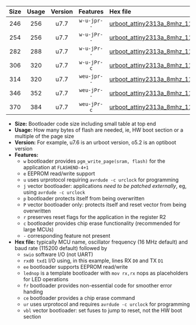 |Size|Usage|Version|Features|Hex file|
|:-:|:-:|:-:|:-:|:--|
|246|256|u7.7|`w-u-jpr--`|[urboot_attiny2313a_8mhz_115200bps_swio_rxd0_txd1_lednop_ur_vbl.hex](https://raw.githubusercontent.com/stefanrueger/urboot.hex/main/mcus/attiny2313a/fcpu_8mhz/115200_bps/urboot_attiny2313a_8mhz_115200bps_swio_rxd0_txd1_lednop_ur_vbl.hex)|
|254|256|u7.7|`w-u-jPr--`|[urboot_attiny2313a_8mhz_115200bps_swio_rxd0_txd1_ur_vbl.hex](https://raw.githubusercontent.com/stefanrueger/urboot.hex/main/mcus/attiny2313a/fcpu_8mhz/115200_bps/urboot_attiny2313a_8mhz_115200bps_swio_rxd0_txd1_ur_vbl.hex)|
|282|288|u7.7|`w-u-jPr--`|[urboot_attiny2313a_8mhz_115200bps_swio_rxd0_txd1_lednop_fr_ur_vbl.hex](https://raw.githubusercontent.com/stefanrueger/urboot.hex/main/mcus/attiny2313a/fcpu_8mhz/115200_bps/urboot_attiny2313a_8mhz_115200bps_swio_rxd0_txd1_lednop_fr_ur_vbl.hex)|
|306|320|u7.7|`w-u-jPr-c`|[urboot_attiny2313a_8mhz_115200bps_swio_rxd0_txd1_lednop_fr_ce_ur_vbl.hex](https://raw.githubusercontent.com/stefanrueger/urboot.hex/main/mcus/attiny2313a/fcpu_8mhz/115200_bps/urboot_attiny2313a_8mhz_115200bps_swio_rxd0_txd1_lednop_fr_ce_ur_vbl.hex)|
|314|320|u7.7|`weu-jpr--`|[urboot_attiny2313a_8mhz_115200bps_swio_rxd0_txd1_ee_lednop_ur_vbl.hex](https://raw.githubusercontent.com/stefanrueger/urboot.hex/main/mcus/attiny2313a/fcpu_8mhz/115200_bps/urboot_attiny2313a_8mhz_115200bps_swio_rxd0_txd1_ee_lednop_ur_vbl.hex)|
|346|352|u7.7|`weu-jPr--`|[urboot_attiny2313a_8mhz_115200bps_swio_rxd0_txd1_ee_lednop_fr_ur_vbl.hex](https://raw.githubusercontent.com/stefanrueger/urboot.hex/main/mcus/attiny2313a/fcpu_8mhz/115200_bps/urboot_attiny2313a_8mhz_115200bps_swio_rxd0_txd1_ee_lednop_fr_ur_vbl.hex)|
|370|384|u7.7|`weu-jPr-c`|[urboot_attiny2313a_8mhz_115200bps_swio_rxd0_txd1_ee_lednop_fr_ce_ur_vbl.hex](https://raw.githubusercontent.com/stefanrueger/urboot.hex/main/mcus/attiny2313a/fcpu_8mhz/115200_bps/urboot_attiny2313a_8mhz_115200bps_swio_rxd0_txd1_ee_lednop_fr_ce_ur_vbl.hex)|

- **Size:** Bootloader code size including small table at top end
- **Usage:** How many bytes of flash are needed, ie, HW boot section or a multiple of the page size
- **Version:** For example, u7.6 is an urboot version, o5.2 is an optiboot version
- **Features:**
  + `w` bootloader provides `pgm_write_page(sram, flash)` for the application at `FLASHEND-4+1`
  + `e` EEPROM read/write support
  + `u` uses urprotocol requiring `avrdude -c urclock` for programming
  + `j` vector bootloader: applications *need to be patched externally*, eg, using `avrdude -c urclock`
  + `p` bootloader protects itself from being overwritten
  + `P` vector bootloader only: protects itself and reset vector from being overwritten
  + `r` preserves reset flags for the application in the register R2
  + `c` bootloader provides chip erase functionality (recommended for large MCUs)
  + `-` corresponding feature not present
- **Hex file:** typically MCU name, oscillator frequency (16 MHz default) and baud rate (115200 default) followed by
  + `swio` software I/O (not UART)
  + `rxd0 txd1` I/O using, in this example, lines RX `D0` and TX `D1`
  + `ee` bootloader supports EEPROM read/write
  + `lednop` is a template bootloader with `mov rx,rx` nops as placeholders for LED operations
  + `fr` bootloader provides non-essential code for smoother error handing
  + `ce` bootloader provides a chip erase command
  + `ur` uses urprotocol and requires `avrdude -c urclock` for programming
  + `vbl` vector bootloader: set fuses to jump to reset, not the HW boot section

